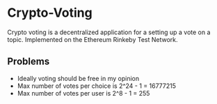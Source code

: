# Crypto-Voting

Crypto voting is a decentralized application for a setting up a vote on a topic.
Implemented on the Ethereum Rinkeby Test Network.

## Problems

-   Ideally voting should be free in my opinion
-   Max number of votes per choice is 2^24 - 1 = 16777215
-   Max number of votes per user is 2^8 - 1 = 255
